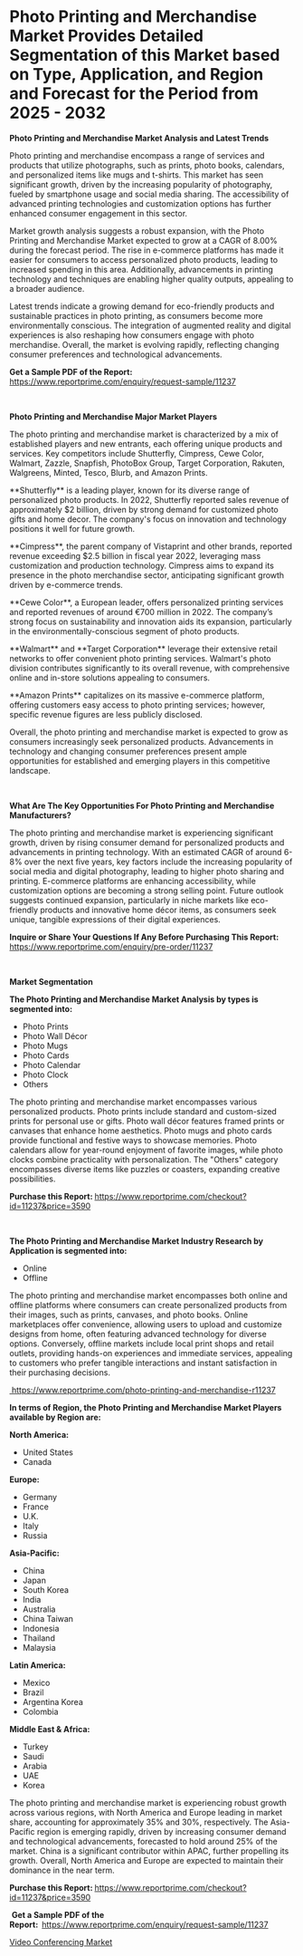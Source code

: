 <p><h1>Photo Printing and Merchandise Market Provides Detailed Segmentation of this Market based on Type, Application, and Region and Forecast for the Period from 2025 - 2032</h1></p><p><strong>Photo Printing and Merchandise Market Analysis and Latest Trends</strong></p>
<p><p>Photo printing and merchandise encompass a range of services and products that utilize photographs, such as prints, photo books, calendars, and personalized items like mugs and t-shirts. This market has seen significant growth, driven by the increasing popularity of photography, fueled by smartphone usage and social media sharing. The accessibility of advanced printing technologies and customization options has further enhanced consumer engagement in this sector.</p><p>Market growth analysis suggests a robust expansion, with the Photo Printing and Merchandise Market expected to grow at a CAGR of 8.00% during the forecast period. The rise in e-commerce platforms has made it easier for consumers to access personalized photo products, leading to increased spending in this area. Additionally, advancements in printing technology and techniques are enabling higher quality outputs, appealing to a broader audience.</p><p>Latest trends indicate a growing demand for eco-friendly products and sustainable practices in photo printing, as consumers become more environmentally conscious. The integration of augmented reality and digital experiences is also reshaping how consumers engage with photo merchandise. Overall, the market is evolving rapidly, reflecting changing consumer preferences and technological advancements.</p></p>
<p><strong>Get a Sample PDF of the Report:&nbsp;</strong> <a href="https://www.reportprime.com/enquiry/request-sample/11237?utm_campaign=3103&utm_medium=2&utm_source=Github&utm_content=ia&utm_term=20032025&utm_id=photo-printing-and-merchandise">https://www.reportprime.com/enquiry/request-sample/11237</a></p>
<p>&nbsp;</p>
<p><strong>Photo Printing and Merchandise Major Market Players</strong></p>
<p><p>The photo printing and merchandise market is characterized by a mix of established players and new entrants, each offering unique products and services. Key competitors include Shutterfly, Cimpress, Cewe Color, Walmart, Zazzle, Snapfish, PhotoBox Group, Target Corporation, Rakuten, Walgreens, Minted, Tesco, Blurb, and Amazon Prints.</p><p>**Shutterfly** is a leading player, known for its diverse range of personalized photo products. In 2022, Shutterfly reported sales revenue of approximately $2 billion, driven by strong demand for customized photo gifts and home decor. The company's focus on innovation and technology positions it well for future growth.</p><p>**Cimpress**, the parent company of Vistaprint and other brands, reported revenue exceeding $2.5 billion in fiscal year 2022, leveraging mass customization and production technology. Cimpress aims to expand its presence in the photo merchandise sector, anticipating significant growth driven by e-commerce trends.</p><p>**Cewe Color**, a European leader, offers personalized printing services and reported revenues of around €700 million in 2022. The company’s strong focus on sustainability and innovation aids its expansion, particularly in the environmentally-conscious segment of photo products.</p><p>**Walmart** and **Target Corporation** leverage their extensive retail networks to offer convenient photo printing services. Walmart's photo division contributes significantly to its overall revenue, with comprehensive online and in-store solutions appealing to consumers.</p><p>**Amazon Prints** capitalizes on its massive e-commerce platform, offering customers easy access to photo printing services; however, specific revenue figures are less publicly disclosed.</p><p>Overall, the photo printing and merchandise market is expected to grow as consumers increasingly seek personalized products. Advancements in technology and changing consumer preferences present ample opportunities for established and emerging players in this competitive landscape.</p></p>
<p>&nbsp;</p>
<p><strong>What Are The Key Opportunities For Photo Printing and Merchandise Manufacturers?</strong></p>
<p><p>The photo printing and merchandise market is experiencing significant growth, driven by rising consumer demand for personalized products and advancements in printing technology. With an estimated CAGR of around 6-8% over the next five years, key factors include the increasing popularity of social media and digital photography, leading to higher photo sharing and printing. E-commerce platforms are enhancing accessibility, while customization options are becoming a strong selling point. Future outlook suggests continued expansion, particularly in niche markets like eco-friendly products and innovative home décor items, as consumers seek unique, tangible expressions of their digital experiences.</p></p>
<p><strong>Inquire or Share Your Questions If Any Before Purchasing This Report:</strong> <a href="https://www.reportprime.com/enquiry/pre-order/11237?utm_campaign=3103&utm_medium=2&utm_source=Github&utm_content=ia&utm_term=20032025&utm_id=photo-printing-and-merchandise">https://www.reportprime.com/enquiry/pre-order/11237</a></p>
<p>&nbsp;</p>
<p><strong>Market Segmentation</strong></p>
<p><strong>The Photo Printing and Merchandise Market Analysis by types is segmented into:</strong></p>
<p><ul><li>Photo Prints</li><li>Photo Wall Décor</li><li>Photo Mugs</li><li>Photo Cards</li><li>Photo Calendar</li><li>Photo Clock</li><li>Others</li></ul></p>
<p><p>The photo printing and merchandise market encompasses various personalized products. Photo prints include standard and custom-sized prints for personal use or gifts. Photo wall décor features framed prints or canvases that enhance home aesthetics. Photo mugs and photo cards provide functional and festive ways to showcase memories. Photo calendars allow for year-round enjoyment of favorite images, while photo clocks combine practicality with personalization. The "Others" category encompasses diverse items like puzzles or coasters, expanding creative possibilities.</p></p>
<p><strong>Purchase this Report:&nbsp;</strong><a href="https://www.reportprime.com/checkout?id=11237&price=3590&utm_campaign=3103&utm_medium=2&utm_source=Github&utm_content=ia&utm_term=20032025&utm_id=photo-printing-and-merchandise">https://www.reportprime.com/checkout?id=11237&price=3590</a></p>
<p>&nbsp;</p>
<p><strong>The Photo Printing and Merchandise Market Industry Research by Application is segmented into:</strong></p>
<p><ul><li>Online</li><li>Offline</li></ul></p>
<p><p>The photo printing and merchandise market encompasses both online and offline platforms where consumers can create personalized products from their images, such as prints, canvases, and photo books. Online marketplaces offer convenience, allowing users to upload and customize designs from home, often featuring advanced technology for diverse options. Conversely, offline markets include local print shops and retail outlets, providing hands-on experiences and immediate services, appealing to customers who prefer tangible interactions and instant satisfaction in their purchasing decisions.</p></p>
<p><a href="https://www.reportprime.com/photo-printing-and-merchandise-r11237?utm_campaign=3103&utm_medium=2&utm_source=Github&utm_content=ia&utm_term=20032025&utm_id=photo-printing-and-merchandise">&nbsp;https://www.reportprime.com/photo-printing-and-merchandise-r11237</a></p>
<p><strong>In terms of Region, the Photo Printing and Merchandise Market Players available by Region are:</strong></p>
<p>
    <p> <strong> North America: </strong>
        <ul>
            <li>United States</li>
            <li>Canada</li>
        </ul>
        </p> 
    <p> <strong> Europe: </strong>
        <ul>
            <li>Germany</li>
            <li>France</li>
            <li>U.K.</li>
            <li>Italy</li>
            <li>Russia</li>
        </ul>
        </p> 
    <p> <strong> Asia-Pacific: </strong>
        <ul>
            <li>China</li>
            <li>Japan</li>
            <li>South Korea</li>
            <li>India</li>
            <li>Australia</li>
            <li>China Taiwan</li>
            <li>Indonesia</li>
            <li>Thailand</li>
            <li>Malaysia</li>
        </ul>
        </p> 
    <p> <strong> Latin America: </strong>
        <ul>
            <li>Mexico</li>
            <li>Brazil</li>
            <li>Argentina Korea</li>
            <li>Colombia</li>
        </ul>
        </p> 
    <p> <strong> Middle East & Africa: </strong>
        <ul>
            <li>Turkey</li>
            <li>Saudi</li>
            <li>Arabia</li>
            <li>UAE</li>
            <li>Korea</li>
        </ul>
    </p>
    </p>
<p><p>The photo printing and merchandise market is experiencing robust growth across various regions, with North America and Europe leading in market share, accounting for approximately 35% and 30%, respectively. The Asia-Pacific region is emerging rapidly, driven by increasing consumer demand and technological advancements, forecasted to hold around 25% of the market. China is a significant contributor within APAC, further propelling its growth. Overall, North America and Europe are expected to maintain their dominance in the near term.</p></p>
<p><strong>Purchase this Report: </strong><a href="https://www.reportprime.com/checkout?id=11237&price=3590&utm_campaign=3103&utm_medium=2&utm_source=Github&utm_content=ia&utm_term=20032025&utm_id=photo-printing-and-merchandise">https://www.reportprime.com/checkout?id=11237&price=3590</a></p>
<p>&nbsp;<strong>Get a Sample PDF of the Report:&nbsp;&nbsp;</strong><a href="https://www.reportprime.com/enquiry/request-sample/11237?utm_campaign=3103&utm_medium=2&utm_source=Github&utm_content=ia&utm_term=20032025&utm_id=photo-printing-and-merchandise">https://www.reportprime.com/enquiry/request-sample/11237</a></p>
<p><strong></strong></p>
<p><p><a href="https://github.com/mabutironaldo/Market-Research-Report-List-7/blob/main/video-conferencing-market.md?utm_campaign=3103&utm_medium=2&utm_source=Github&utm_content=ia&utm_term=20032025&utm_id=photo-printing-and-merchandise">Video Conferencing Market</a></p></p>